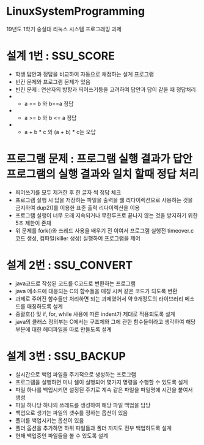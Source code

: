 # LinuxSystemProgramming
19년도 1학기 숭실대 리눅스 시스템 프로그래밍 과제

# 설계 1번 : SSU_SCORE
- 학생 답안과 정답을 비교하여 자동으로 채점하는 설계 프로그램
- 빈칸 문제와 프로그램 문제가 있음
-  빈칸 문제 : 연산자의 방향과 띄어쓰기등을 고려하여 답안과 답이 같을 때 정답처리
 - -  a == b 와 b==a 정답
- - a >= b 와 b <= a 정답
 - - a + b * c 와 (a + b) * c는 오답
# 프로그램 문제 : 프로그램 실행 결과가 답안 프로그램의 실행 결과와 일치 할때 정답 처리
- 띄어쓰기를 모두 제거한 후 한 글자 씩 정답 체크
- 프로그램 실행 시 답을 저장하는 파일을 출력을 쉘 리다이렉션으로 사용하는 것을 금지하여 dup2()를 이용한 표준 출력 리다이렉션을 이용
- 프로그램 실행이 너무 오래 지속되거나 무한루프로 끝나지 않는 것을 방지하기 위한 5초 제한이 존재
- 위 문제를 fork()와 쓰레드 사용을 배우기 전 이여서 프로그램 실행전 timeover.c 코드 생성, 컴파일(killer 생성) 실행하여 프로그램을 제어

# 설계 2번 : SSU_CONVERT
- java코드로 작성된 코드를 C코드로 변환하는 프로그램
- java 메소드에 대응되는 C의 함수들을 매칭 시켜 같은 코드가 되도록 변환
- 과제로 주어진 함수들만 처리하면 되는 과제였어서 약 9개정도의 라이브러리 메소드를 매칭하도록 설계
- 중괄호{} 및 if, for, while 사용에 따른 indent가 제대로 적용되도록 설계
- java의 클래스 정의부는 C에서는 구조체와 그에 관한 함수들이라고 생각하여 해당 부분에 대한 헤더파일을 따로 만들도록 설계

# 설계 3번 : SSU_BACKUP
- 실시간으로 백업 파일을 주기적으로 생성하는 프로그램
- 프로그램을 실행하면 미니 쉘이 실행되어 몇가지 명령을 수행할 수 있도록 설계
- 파일 하나를 백업시키면 설정된 주기로 계속 같은 파일을 파일명에 시간을 붙여서 생성
- 파일 하나당 하나의 쓰레드를 생성하여 해당 파일 백업을 담당
- 백업으로 생기는 파일의 갯수를 정하는 옵션이 있음
- 폴더를 백업시키는 옵션이 있음
- 폴더 옵션을 추가하면 하위 파일들과 폴더 까지도 전부 백업하도록 설계
- 현재 백업중인 파일들을 볼 수 있도록 설계

